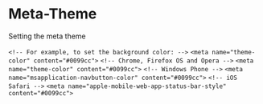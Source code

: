 # Meta-Theme
Setting the meta theme

`<!-- For example, to set the background color: -->`
`<meta name="theme-color" content="#0099cc">`
`<!-- Chrome, Firefox OS and Opera -->`
`<meta name="theme-color" content="#0099cc">`
`<!-- Windows Phone -->`
`<meta name="msapplication-navbutton-color" content="#0099cc">`
`<!-- iOS Safari -->`
`<meta name="apple-mobile-web-app-status-bar-style" content="#0099cc">`
